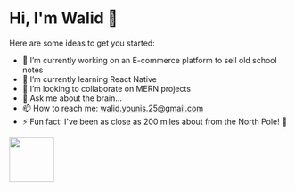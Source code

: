 # Hi, I'm Walid 👋


Here are some ideas to get you started:

- 🔭 I’m currently working on an E-commerce platform to sell old school notes
- 🌱 I’m currently learning React Native
- 👯 I’m looking to collaborate on MERN projects
- 💬 Ask me about the brain...
- 📫 How to reach me: walid.younis.25@gmail.com
- ⚡ Fun fact: I've been as close as 200 miles about from the North Pole! 🥶 
<a target="_blank" rel="noopener noreferrer" href="https://www.linkedin.com/in/walid-younis-2025/">
<img src = "https://camo.githubusercontent.com/8dac47f1524b74d83be88e86b7414d31d9bbe0639582d7afed0395489e740b86/68747470733a2f2f706c61792d6c682e676f6f676c6575736572636f6e74656e742e636f6d2f38722d5a54506f54497977555f614b324f586d4c4b6735574f647a585278763755557069496b376b59374475313266584b4477785562324d5f76424670347050766d704b" width="80px"/>
  </a>
